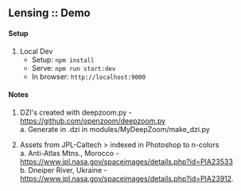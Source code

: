 ## Lensing :: Demo

#### Setup
1. Local Dev
    + Setup: `npm install`
    + Serve: `npm run start:dev`
    + In browser: `http://localhost:9000`

#### Notes

1. DZI's created with deepzoom.py - 
https://github.com/openzoom/deepzoom.py
<br>a. Generate in .dzi in modules/MyDeepZoom/make_dzi.py
    
2. Assets from JPL-Caltech > indexed in Photoshop to n-colors
<br>a. Anti-Atlas Mtns., Morocco - 
https://www.jpl.nasa.gov/spaceimages/details.php?id=PIA23533
<br>b. Dneiper River, Ukraine - 
https://www.jpl.nasa.gov/spaceimages/details.php?id=PIA23912.